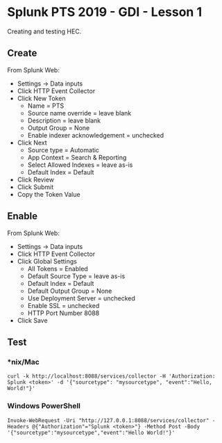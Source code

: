 # Splunk PTS 2019 - GDI - Lesson 1
Creating and testing HEC.

## Create
From Splunk Web:

  * Settings -> Data inputs
  * Click HTTP Event Collector
  * Click New Token
    * Name = PTS
    * Source name override = leave blank
    * Description = leave blank
    * Output Group = None
    * Enable indexer acknowledgement = unchecked
  * Click Next
    * Source type = Automatic
    * App Context = Search & Reporting
    * Select Allowed Indexes = leave as-is
    * Default Index = Default
  * Click Review
  * Click Submit
  * Copy the Token Value

## Enable
From Splunk Web:

  * Settings -> Data inputs
  * Click HTTP Event Collector
  * Click Global Settings
    * All Tokens = Enabled
    * Default Source Type = leave as-is
    * Default Index = Default
    * Default Output Group = None
    * Use Deployment Server = unchecked
    * Enable SSL = unchecked
    * HTTP Port Number 8088
  * Click Save

## Test

### *nix/Mac
    curl -k http://localhost:8088/services/collector -H 'Authorization: Splunk <token>' -d '{"sourcetype": "mysourcetype", "event":"Hello, World!"}'

### Windows PowerShell
    Invoke-WebRequest -Uri "http://127.0.0.1:8088/services/collector" -Headers @{"Authorization"="Splunk <token>"} -Method Post -Body '{"sourcetype":"mysourcetype","event":"Hello World!"}'

